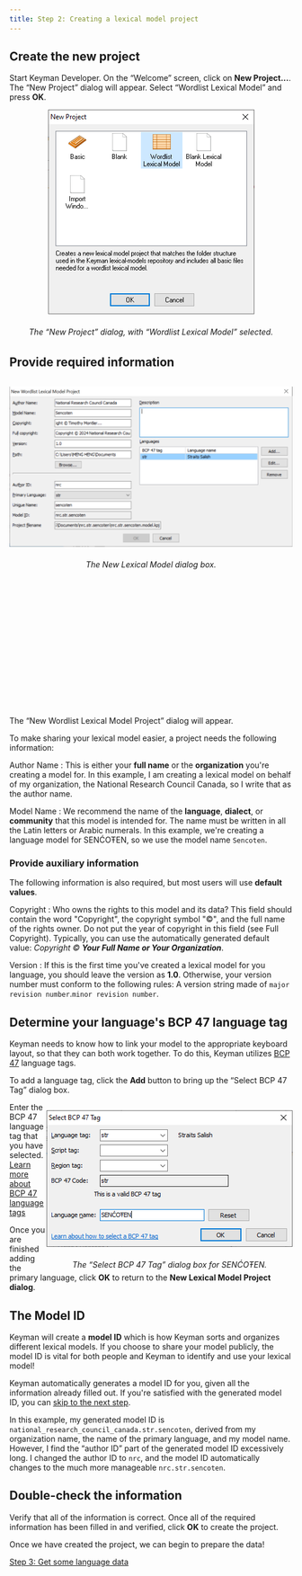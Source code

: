 ```yaml
---
title: Step 2: Creating a lexical model project
---
```


## Create the new project

Start Keyman Developer. On the “Welcome” screen, click on
**New Project...**. The “New Project” dialog
will appear. Select “Wordlist Lexical Model” and press
**OK**.

<div markdown="1" style="text-align: center">

![“New Project” dialog](../../../images/ui/frmNewLMProject.png)

###### The “New Project” dialog, with “Wordlist Lexical Model” selected.

</div>

## Provide required information

<div markdown="1" style="float: right; height: 600px; text-align: center">

![New LM Project Parameters](../../../images/ui/frmNewLMProjectParameters.png)

###### The New Lexical Model dialog box.

</div>

The “New Wordlist Lexical Model Project” dialog will appear.

To make sharing your lexical model easier, a project needs the following
information:

Author Name
:   This is either your **full name** or the **organization** you're
    creating a model for. In this example, I am creating a lexical model
    on behalf of my organization, the National Research Council Canada,
    so I write that as the author name.

Model Name
:   We recommend the name of the **language**, **dialect**, or
    **community** that this model is intended for. The name must be
    written in all the Latin letters or Arabic numerals. In this
    example, we're creating a language model for SENĆOŦEN, so we use the
    model name `Sencoten`.

### Provide auxiliary information

The following information is also required, but most users will use
**default values**.

Copyright
:   Who owns the rights to this model and its data? This field should
    contain the word "Copyright", the copyright symbol "©", and the full name of the rights
    owner. Do not put the year of copyright in this field (see Full Copyright). Typically,
    you can use the automatically generated default value:  *Copyright © **Your Full
    Name or Your Organization***.

Version
:   If this is the first time you've created a lexical model for you
    language, you should leave the version as **1.0**. Otherwise, your
    version number must conform to the following rules: A version string
    made of `major revision number`.`minor revision number`.

## Determine your language's BCP 47 language tag

Keyman needs to know how to link your model to the appropriate keyboard
layout, so that they can both work together. To do this, Keyman utilizes
[BCP 47](../../../reference/bcp-47) language tags.

To add a language tag, click the **Add**
button to bring up the “Select BCP 47 Tag” dialog box.

<div markdown="1" style="float: right; height: 300px; text-align: center">

![Select BCP 47 Tag dialog](../../../images/ui/frmNewLMProjectSelectLanguage.png)

###### The “Select BCP 47 Tag” dialog box for SENĆOŦEN.

</div>

Enter the BCP 47 language tag that you have selected. [Learn more about BCP 47 language tags](../../../reference/bcp-47)

Once you are finished adding the primary language, click
**OK** to return to the **New Lexical Model
Project dialog**.

## The Model ID

Keyman will create a **model ID** which is how
Keyman sorts and organizes different lexical models. If you choose to
share your model publicly, the model ID is vital for both people and
Keyman to identify and use your lexical model!

Keyman automatically generates a model ID for you, given all the
information already filled out. If you're satisfied with the generated
model ID, you can [skip to the next step](#toc-double-check-the-information).

In this example, my generated model ID is
`national_research_council_canada.str.sencoten`, derived from my
organization name, the name of the primary language, and my model name.
However, I find the “author ID” part of the generated model ID
excessively long. I changed the author ID to `nrc`, and the model ID
automatically changes to the much more manageable `nrc.str.sencoten`.

## Double-check the information

Verify that all of the information is correct. Once all of the required
information has been filled in and verified, click
**OK** to create the project.

Once we have created the project, we can begin to prepare the data!

[Step 3: Get some language data](step-3)

